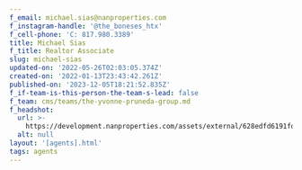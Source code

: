 ```yaml
---
f_email: michael.sias@nanproperties.com
f_instagram-handle: '@the_boneses_htx'
f_cell-phone: 'C: 817.980.3389'
title: Michael Sias
f_title: Realtor Associate
slug: michael-sias
updated-on: '2022-05-26T02:03:05.374Z'
created-on: '2022-01-13T23:43:42.261Z'
published-on: '2023-12-05T18:21:52.835Z'
f_if-team-is-this-person-the-team-s-lead: false
f_team: cms/teams/the-yvonne-pruneda-group.md
f_headshot:
  url: >-
    https://development.nanproperties.com/assets/external/628edfd6191fd0e097e3d70e_7ceacc85fa284144b93754a84771ee28.jpeg
  alt: null
layout: '[agents].html'
tags: agents
---
```



